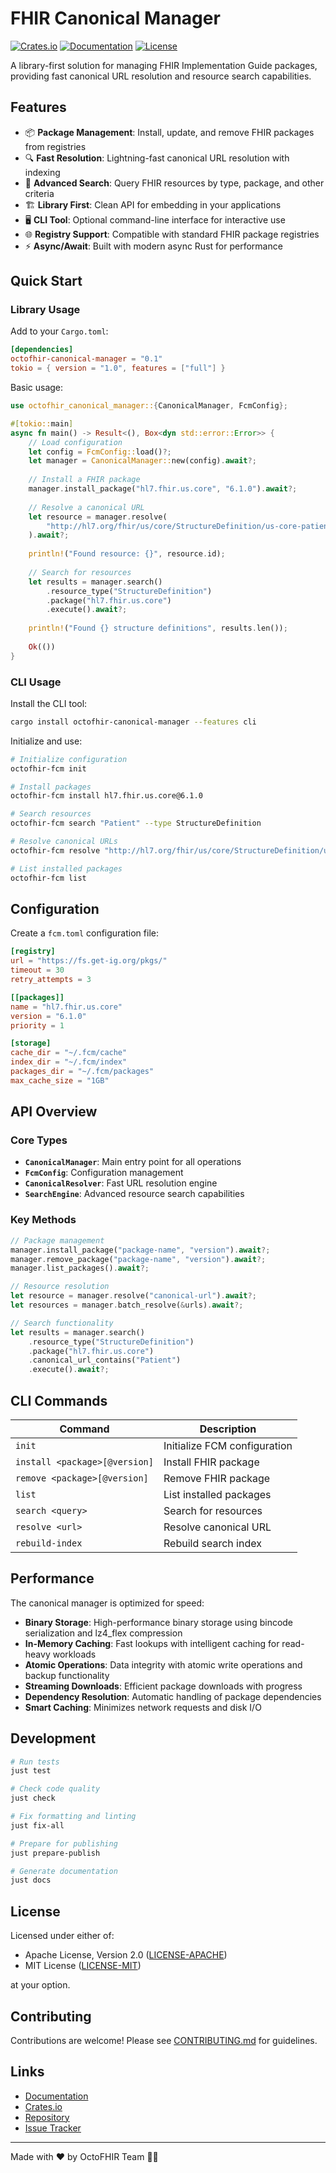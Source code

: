 # FHIR Canonical Manager

[![Crates.io](https://img.shields.io/crates/v/octofhir-canonical-manager.svg)](https://crates.io/crates/octofhir-canonical-manager)
[![Documentation](https://docs.rs/octofhir-canonical-manager/badge.svg)](https://docs.rs/octofhir-canonical-manager)
[![License](https://img.shields.io/badge/license-MIT%2FApache--2.0-blue.svg)](#license)

A library-first solution for managing FHIR Implementation Guide packages, providing fast canonical URL resolution and resource search capabilities.

## Features

- 📦 **Package Management**: Install, update, and remove FHIR packages from registries
- 🔍 **Fast Resolution**: Lightning-fast canonical URL resolution with indexing
- 🔎 **Advanced Search**: Query FHIR resources by type, package, and other criteria  
- 🏗️ **Library First**: Clean API for embedding in your applications
- 🖥️ **CLI Tool**: Optional command-line interface for interactive use
- 🌐 **Registry Support**: Compatible with standard FHIR package registries
- ⚡ **Async/Await**: Built with modern async Rust for performance

## Quick Start

### Library Usage

Add to your `Cargo.toml`:

```toml
[dependencies]
octofhir-canonical-manager = "0.1"
tokio = { version = "1.0", features = ["full"] }
```

Basic usage:

```rust
use octofhir_canonical_manager::{CanonicalManager, FcmConfig};

#[tokio::main]
async fn main() -> Result<(), Box<dyn std::error::Error>> {
    // Load configuration
    let config = FcmConfig::load()?;
    let manager = CanonicalManager::new(config).await?;
    
    // Install a FHIR package
    manager.install_package("hl7.fhir.us.core", "6.1.0").await?;
    
    // Resolve a canonical URL
    let resource = manager.resolve(
        "http://hl7.org/fhir/us/core/StructureDefinition/us-core-patient"
    ).await?;
    
    println!("Found resource: {}", resource.id);
    
    // Search for resources
    let results = manager.search()
        .resource_type("StructureDefinition")
        .package("hl7.fhir.us.core")
        .execute().await?;
        
    println!("Found {} structure definitions", results.len());
    
    Ok(())
}
```

### CLI Usage

Install the CLI tool:

```bash
cargo install octofhir-canonical-manager --features cli
```

Initialize and use:

```bash
# Initialize configuration
octofhir-fcm init

# Install packages
octofhir-fcm install hl7.fhir.us.core@6.1.0

# Search resources
octofhir-fcm search "Patient" --type StructureDefinition

# Resolve canonical URLs
octofhir-fcm resolve "http://hl7.org/fhir/us/core/StructureDefinition/us-core-patient"

# List installed packages
octofhir-fcm list
```

## Configuration

Create a `fcm.toml` configuration file:

```toml
[registry]
url = "https://fs.get-ig.org/pkgs/"
timeout = 30
retry_attempts = 3

[[packages]]
name = "hl7.fhir.us.core"
version = "6.1.0"
priority = 1

[storage]
cache_dir = "~/.fcm/cache"
index_dir = "~/.fcm/index"
packages_dir = "~/.fcm/packages"
max_cache_size = "1GB"
```

## API Overview

### Core Types

- **`CanonicalManager`**: Main entry point for all operations
- **`FcmConfig`**: Configuration management
- **`CanonicalResolver`**: Fast URL resolution engine
- **`SearchEngine`**: Advanced resource search capabilities

### Key Methods

```rust
// Package management
manager.install_package("package-name", "version").await?;
manager.remove_package("package-name", "version").await?;
manager.list_packages().await?;

// Resource resolution
let resource = manager.resolve("canonical-url").await?;
let resources = manager.batch_resolve(&urls).await?;

// Search functionality
let results = manager.search()
    .resource_type("StructureDefinition")
    .package("hl7.fhir.us.core")
    .canonical_url_contains("Patient")
    .execute().await?;
```

## CLI Commands

| Command | Description |
|---------|-------------|
| `init` | Initialize FCM configuration |
| `install <package>[@version]` | Install FHIR package |
| `remove <package>[@version]` | Remove FHIR package |
| `list` | List installed packages |
| `search <query>` | Search for resources |
| `resolve <url>` | Resolve canonical URL |
| `rebuild-index` | Rebuild search index |

## Performance

The canonical manager is optimized for speed:

- **Binary Storage**: High-performance binary storage using bincode serialization and lz4_flex compression
- **In-Memory Caching**: Fast lookups with intelligent caching for read-heavy workloads
- **Atomic Operations**: Data integrity with atomic write operations and backup functionality
- **Streaming Downloads**: Efficient package downloads with progress
- **Dependency Resolution**: Automatic handling of package dependencies
- **Smart Caching**: Minimizes network requests and disk I/O

## Development

```bash
# Run tests
just test

# Check code quality
just check

# Fix formatting and linting
just fix-all

# Prepare for publishing
just prepare-publish

# Generate documentation
just docs
```

## License

Licensed under either of:

- Apache License, Version 2.0 ([LICENSE-APACHE](LICENSE-APACHE))
- MIT License ([LICENSE-MIT](LICENSE-MIT))

at your option.

## Contributing

Contributions are welcome! Please see [CONTRIBUTING.md](CONTRIBUTING.md) for guidelines.

## Links

- [Documentation](https://docs.rs/octofhir-canonical-manager)
- [Crates.io](https://crates.io/crates/octofhir-canonical-manager)
- [Repository](https://github.com/octofhir/canonical-manager-rs)
- [Issue Tracker](https://github.com/octofhir/canonical-manager-rs/issues)

---

Made with ❤️ by OctoFHIR Team 🐙🦀
